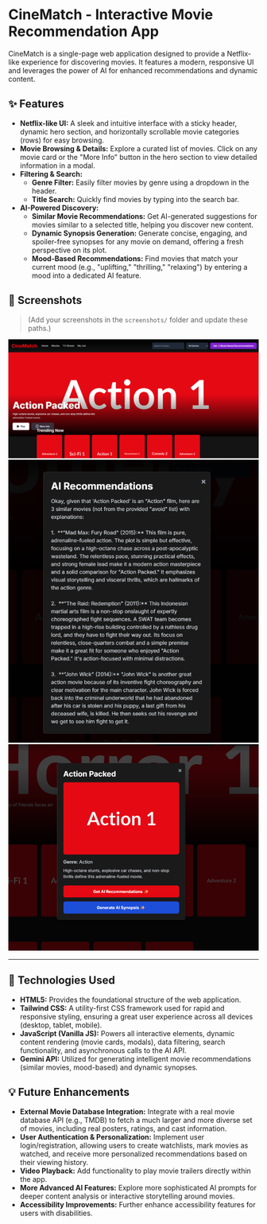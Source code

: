 # CineMatch - Interactive Movie Recommendation App

CineMatch is a single-page web application designed to provide a Netflix-like experience for discovering movies. It features a modern, responsive UI and leverages the power of AI for enhanced recommendations and dynamic content.

## ✨ Features

* **Netflix-like UI:** A sleek and intuitive interface with a sticky header, dynamic hero section, and horizontally scrollable movie categories (rows) for easy browsing.
* **Movie Browsing & Details:** Explore a curated list of movies. Click on any movie card or the "More Info" button in the hero section to view detailed information in a modal.
* **Filtering & Search:**
    * **Genre Filter:** Easily filter movies by genre using a dropdown in the header.
    * **Title Search:** Quickly find movies by typing into the search bar.
* **AI-Powered Discovery:**
    * **Similar Movie Recommendations:** Get AI-generated suggestions for movies similar to a selected title, helping you discover new content.
    * **Dynamic Synopsis Generation:** Generate concise, engaging, and spoiler-free synopses for any movie on demand, offering a fresh perspective on its plot.
    * **Mood-Based Recommendations:** Find movies that match your current mood (e.g., "uplifting," "thrilling," "relaxing") by entering a mood into a dedicated AI feature.

## 📸 Screenshots

> (Add your screenshots in the `screenshots/` folder and update these paths.)

![Screenshot 1](front_page.png)
![Screenshot 2](Recommended_movie.png)
![Screenshot 3](Feature.png)

---

  
## 🚀 Technologies Used

* **HTML5:** Provides the foundational structure of the web application.
* **Tailwind CSS:** A utility-first CSS framework used for rapid and responsive styling, ensuring a great user experience across all devices (desktop, tablet, mobile).
* **JavaScript (Vanilla JS):** Powers all interactive elements, dynamic content rendering (movie cards, modals), data filtering, search functionality, and asynchronous calls to the AI API.
* **Gemini API:** Utilized for generating intelligent movie recommendations (similar movies, mood-based) and dynamic synopses.

## 💡 Future Enhancements

* **External Movie Database Integration:** Integrate with a real movie database API (e.g., TMDB) to fetch a much larger and more diverse set of movies, including real posters, ratings, and cast information.
* **User Authentication & Personalization:** Implement user login/registration, allowing users to create watchlists, mark movies as watched, and receive more personalized recommendations based on their viewing history.
* **Video Playback:** Add functionality to play movie trailers directly within the app.
* **More Advanced AI Features:** Explore more sophisticated AI prompts for deeper content analysis or interactive storytelling around movies.
* **Accessibility Improvements:** Further enhance accessibility features for users with disabilities.
